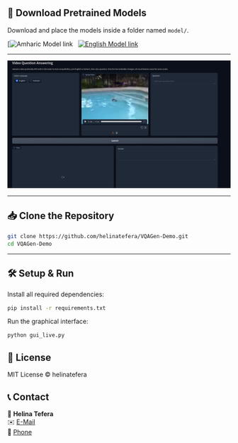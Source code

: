## 🤗 Download Pretrained Models

Download and place the models inside a folder named `model/`.

[![Amharic Model link](https://huggingface.co/hinaltt/Video_Question_Answering_Model_for_Amharic/tree/main)
&nbsp;
[![English Model link](https://img.shields.io/badge/HuggingFace-English_Model-yellow?logo=huggingface&style=for-the-badge)](https://huggingface.co/hinaltt/VideoQA)

---

![Demo](img/demo.png)

---

## 📥 Clone the Repository

```bash
git clone https://github.com/helinatefera/VQAGen-Demo.git
cd VQAGen-Demo
````

---

## 🛠️ Setup & Run

Install all required dependencies:

```bash
pip install -r requirements.txt
```

Run the graphical interface:

```bash
python gui_live.py
```
## 🧼 License

MIT License © helinatefera


## 📞 Contact

👤 **Helina Tefera**  
✉️ [E-Mail](mailto:helinatefera1212@gmail.com)  
📱 [Phone](tel:+251929453545)

